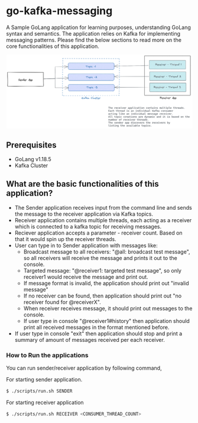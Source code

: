 # go-kafka-messaging
A Sample GoLang application for learning purposes, understanding GoLang syntax and semantics. The application relies on Kafka for implementing messaging patterns. Please find the below sections to read more on the core functionalities of this application.

![](draw.png?raw=true)

## Prerequisites

* GoLang v1.18.5
* Kafka Cluster

## What are the basic functionalities of this application?
* The Sender application receives input from the command line and sends the message to the receiver application via Kafka topics.
* Receiver application contains multiple threads, each acting as a receiver which is connected to a kafka topic for receiving messages.
* Reciever application accepts a parameter - receiver count. Based on that it would spin up the receiver threads.
* User can type in to Sender application with messages like:
  * Broadcast message to all receivers: "@all: broadcast test message", so all receivers will receive the message and prints it out to the console.
  * Targeted message: "@receiver1: targeted test message", so only receiver1 would receive the message and print out.
  * If message format is invalid, the application should print out "invalid message"
  * If no receiver can be found, then application should print out "no receiver found for @receiverX".
  * When receiver receives message, it should print out messages to the console.
  * If user type in console "@receiver1#history" then application should print all received messages in the format mentioned before.
* If user type in console "exit" then application should stop and print a summary of amount of messages received per each receiver.

### How to Run the applications

You can run sender/receiver application by following command,

For starting sender application.

```bash
$ ./scripts/run.sh SENDER
```

For starting receiver application
  
```bash
$ ./scripts/run.sh RECEIVER <CONSUMER_THREAD_COUNT>
```


